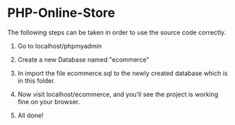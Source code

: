 # PHP-Online-Store

The following steps can be taken in order to use the source code correctly. 

1) Go to localhost/phpmyadmin

2) Create a new Database named "ecommerce" 

3) In import the file ecommerce.sql to the newly created database which is in this folder.

4) Now visit localhost/ecommerce, and you'll see the project is working fine on your browser. 

5) All done! 
